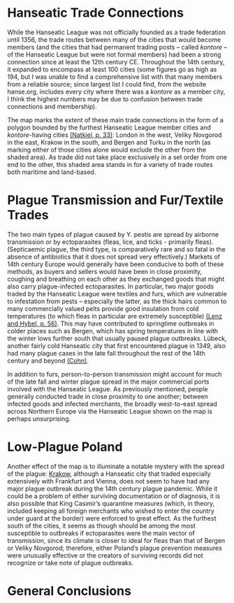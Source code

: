 # Hanseatic Trade Connections

While the Hanseatic League was not officially founded as a trade federation until 1356, the trade routes between many of the cities that would become members (and the cities that had permanent trading posts – called <em>kontore</em> – of the Hanseatic League but were not formal members) had been a strong connection since at least the 12th century CE. Throughout the 14th century, it expanded to encompass at least 100 cities (some figures go as high as 194, but I was unable to find a comprehensive list with that many members from a reliable source; since largest list I could find, from the website hanse.org, includes every city where there was a <em>kontore</em> as a member city, I think the highest numbers may be due to confusion between trade connections and membership).

The map marks the extent of these main trade connections in the form of a polygon bounded by the furthest Hanseatic League member cities and <em>kontore</em>-having cities [(Natkiel, p. 33)](https://archive.org/details/atlasofmaritimeh0000natk/page/33/mode/2up): London in the west, Veliky Novgorod in the east, Krakow in the south, and Bergen and Turku in the north (as marking either of those cities alone would exclude the other from the shaded area). As trade did not take place exclusively in a set order from one end to the other, this shaded area stands in for a variety of trade routes both maritime and land-based.                      


# Plague Transmission and Fur/Textile Trades

The two main types of plague caused by Y. pestis are spread by airborne transmission or by ectoparasites (fleas, lice, and ticks - primarily fleas). (Septicaemic plague, the third type, is comparatively rare and so fatal in the absence of antibiotics that it does not spread very effectively.) Markets of 14th century Europe would generally have been conducive to both of these methods, as buyers and sellers would have been in close proximity, coughing and breathing on each other as they exchanged goods that might also carry plague-infected ectoparasites. In particular, two major goods traded by the Hanseatic League were textiles and furs, which are vulnerable to infestation from pests – especially the latter, as the thick hairs common to many commercially valued pelts provide good insulation from cold temperatures (to which fleas in particular are extremely susceptible) [(Lenz and Hybel, p. 56)](https://journals-scholarsportal-info.myaccess.library.utoronto.ca/details/03468755/v41i0001/54_tbd.xml). This may have contributed to springtime outbreaks in colder places such as Bergen, which has spring temperatures in line with the winter lows further south that usually paused plague outbreaks. Lübeck, another fairly cold Hanseatic city that first encountered plague in 1349, also had many plague cases in the late fall throughout the rest of the 14th century and beyond [(Cohn)](https://www.ncbi.nlm.nih.gov/pmc/articles/PMC2630035/).

In addition to furs, person-to-person transmission might account for much of the late fall and winter plague spread in the major commercial ports involved with the Hanseatic League. As previously mentioned, people generally conducted trade in close proximity to one another; between infected goods and infected merchants, the broadly west-to-east spread across Northern Europe via the Hanseatic League shown on the map is perhaps unsurprising.

# Low-Plague Poland

Another effect of the map is to illuminate a notable mystery with the spread of the plague: <a href="javascript:locateMapFeature(projectMap._layers[66]._layers[14])">Krakow</a>, although a Hanseatic city that traded especially extensively with Frankfurt and Vienna, does not seem to have had any major plague outbreak during the 14th century plague pandemic. While it could be a problem of either surviving documentation or of diagnosis, it is also possible that King Casimir’s quarantine measures (which, in theory, included keeping all foreign merchants who wished to enter the country under guard at the border) were enforced to great effect. As the furthest south of the cities, it seems as though should be among the most susceptible to outbreaks if ectoparasites were the main vector of transmission, since its climate is closer to ideal for fleas than that of Bergen or Veliky Novgorod; therefore, either Poland’s plague prevention measures were unusually effective or the creators of surviving records did not recognize or take note of plague outbreaks.

# General Conclusions